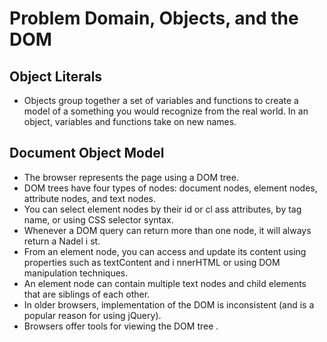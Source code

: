 # Problem Domain, Objects, and the DOM
## Object Literals
- Objects group together a set of variables and functions to create a model 
of a something you would recognize from the real world. In an object, 
variables and functions take on new names.

## Document Object Model
- The browser represents the page using a DOM tree. 
- DOM trees have four types of nodes: document nodes, element nodes, attribute nodes, and text nodes. 
- You can select element nodes by their id or cl ass attributes, by tag name, or using CSS selector syntax. 
- Whenever a DOM query can return more than one node, it will always return a Nadel i st. 
- From an element node, you can access and update its 
content using properties such as textContent and i nnerHTML or using DOM manipulation techniques. 
- An element node can contain multiple text nodes and child elements that are siblings of each other. 
- In older browsers, implementation of the DOM is inconsistent (and is a popular reason for using jQuery). 
- Browsers offer tools for viewing the DOM tree .
